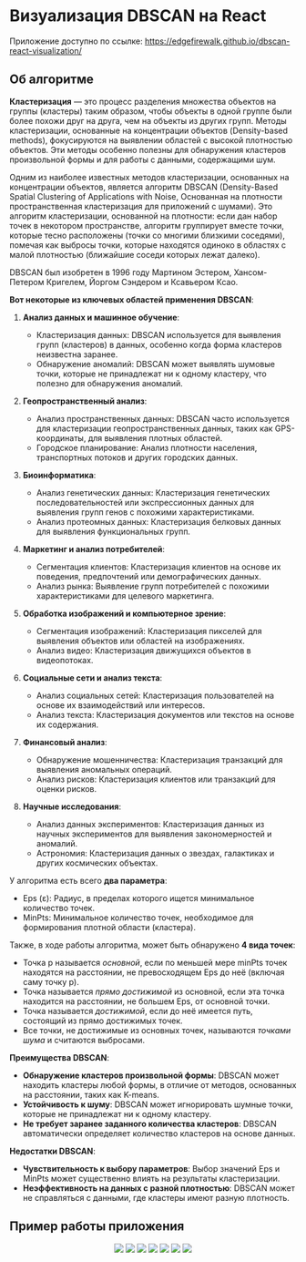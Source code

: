 # Визуализация DBSCAN на React

Приложение доступно по ссылке: https://edgefirewalk.github.io/dbscan-react-visualization/

## Об алгоритме

**Кластеризация** — это процесс разделения множества объектов на группы (кластеры) таким образом, чтобы объекты в одной группе были более похожи друг на друга, чем на объекты из других групп. Методы кластеризации, основанные на концентрации объектов (Density-based methods), фокусируются на выявлении областей с высокой плотностью объектов. Эти методы особенно полезны для обнаружения кластеров произвольной формы и для работы с данными, содержащими шум.

Одним из наиболее известных методов кластеризации, основанных на концентрации объектов, является алгоритм DBSCAN (Density-Based Spatial Clustering of Applications with Noise, Основанная на плотности пространственная кластеризация для приложений с шумами). Это алгоритм кластеризации, основанной на плотности: если дан набор точек в некотором пространстве, алгоритм группирует вместе точки, которые тесно расположены (точки со многими близкими соседями), помечая как выбросы точки, которые находятся одиноко в областях с малой плотностью (ближайшие соседи которых лежат далеко).

DBSCAN был изобретен в 1996 году Мартином Эстером, Хансом-Петером Кригелем, Йоргом Сэндером и Ксавьером Ксао.

**Вот некоторые из ключевых областей применения DBSCAN**:

1. **Анализ данных и машинное обучение**:
    - Кластеризация данных: DBSCAN используется для выявления групп (кластеров) в данных, особенно когда форма кластеров неизвестна заранее.
    - Обнаружение аномалий: DBSCAN может выявлять шумовые точки, которые не принадлежат ни к одному кластеру, что полезно для обнаружения аномалий.
  
2. **Геопространственный анализ**:
    - Анализ пространственных данных: DBSCAN часто используется для кластеризации геопространственных данных, таких как GPS-координаты, для выявления плотных областей.
    - Городское планирование: Анализ плотности населения, транспортных потоков и других городских данных.
  
3. **Биоинформатика**:
    - Анализ генетических данных: Кластеризация генетических последовательностей или экспрессионных данных для выявления групп генов с похожими характеристиками.
    - Анализ протеомных данных: Кластеризация белковых данных для выявления функциональных групп.
  
4. **Маркетинг и анализ потребителей**:
    - Сегментация клиентов: Кластеризация клиентов на основе их поведения, предпочтений или демографических данных.
    - Анализ рынка: Выявление групп потребителей с похожими характеристиками для целевого маркетинга.
  
5. **Обработка изображений и компьютерное зрение**:
    - Сегментация изображений: Кластеризация пикселей для выявления объектов или областей на изображениях.
    - Анализ видео: Кластеризация движущихся объектов в видеопотоках.
  
6. **Социальные сети и анализ текста**:
    - Анализ социальных сетей: Кластеризация пользователей на основе их взаимодействий или интересов.
    - Анализ текста: Кластеризация документов или текстов на основе их содержания.
  
7. **Финансовый анализ**:
    - Обнаружение мошенничества: Кластеризация транзакций для выявления аномальных операций.
    - Анализ рисков: Кластеризация клиентов или транзакций для оценки рисков.

8. **Научные исследования**:
    - Анализ данных экспериментов: Кластеризация данных из научных экспериментов для выявления закономерностей и аномалий.
    - Астрономия: Кластеризация данных о звездах, галактиках и других космических объектах.

У алгоритма есть всего **два параметра**:
  - Eps (ε): Радиус, в пределах которого ищется минимальное количество точек.
  - MinPts: Минимальное количество точек, необходимое для формирования плотной области (кластера).

Также, в ходе работы алгоритма, может быть обнаружено **4 вида точек**:
  - Точка p называется _основной_, если по меньшей мере minPts точек находятся на расстоянии, не превосходящем Eps до неё (включая саму точку p).
  - Точка называется _прямо достижимой_ из основной, если эта точка находится на расстоянии, не большем Eps, от основной точки.
  - Точка называется _достижимой_, если до неё имеется путь, состоящий из прямо достижимых точек.
  - Все точки, не достижимые из основных точек, называются _точками шума_ и считаются выбросами.

**Преимущества DBSCAN**:
  - **Обнаружение кластеров произвольной формы**: DBSCAN может находить кластеры любой формы, в отличие от методов, основанных на расстоянии, таких как K-means.
  - **Устойчивость к шуму**: DBSCAN может игнорировать шумные точки, которые не принадлежат ни к одному кластеру.
  - **Не требует заранее заданного количества кластеров**: DBSCAN автоматически определяет количество кластеров на основе данных.
  
**Недостатки DBSCAN**:
  - **Чувствительность к выбору параметров**: Выбор значений Eps и MinPts может существенно влиять на результаты кластеризации.
  - **Неэффективность на данных с разной плотностью**: DBSCAN может не справляться с данными, где кластеры имеют разную плотность.

## Пример работы приложения

<p align="center">
    <img src="Screenshots/1.png">
    <img src="Screenshots/2.png">
    <img src="Screenshots/3.png">
    <img src="Screenshots/4.png">
    <img src="Screenshots/5.png">
    <img src="Screenshots/6.png">
    <img src="Screenshots/7.png">
</p>
